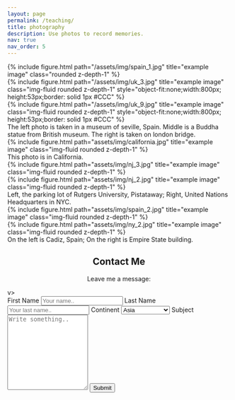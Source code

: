 ```yaml
---
layout: page
permalink: /teaching/
title: photography
description: Use photos to record memories.
nav: true
nav_order: 5
---
```

<div class="row">
    <div class="col-sm mt-3 mt-md-0">
        {% include figure.html path="/assets/img/spain_1.jpg" title="example image" class="rounded z-depth-1" %}
    </div>
    <div class="col-sm mt-3 mt-md-0">
        {% include figure.html path="/assets/img/uk_3.jpg" title="example image" class="img-fluid rounded z-depth-1" style="object-fit:none;width:800px; height:53px;border: solid 1px #CCC" %}
    </div>
    <div class="col-sm mt-3 mt-md-0">
        {% include figure.html path="/assets/img/uk_9.jpg" title="example image" class="img-fluid rounded z-depth-1" style="object-fit:none;width:800px; height:53px;border: solid 1px #CCC" %}
    </div>
</div>
<div class="caption">
    The left photo is taken in a museum of seville, Spain. Middle is a Buddha statue from British museum. The right is taken on london bridge.
</div>
<div class="row">
    <div class="col-sm mt-3 mt-md-0">
        {% include figure.html path="assets/img/california.jpg" title="example image" class="img-fluid rounded z-depth-1" %}
    </div>
</div>
<div class="caption">
    This photo is in California.
</div>



<div class="row justify-content-sm-center">
    <div class="col-sm-8 mt-3 mt-md-0">
        {% include figure.html path="assets/img/nj_3.jpg" title="example image" class="img-fluid rounded z-depth-1" %}
    </div>
    <div class="col-sm-4 mt-3 mt-md-0">
        {% include figure.html path="assets/img/nj_2.jpg" title="example image" class="img-fluid rounded z-depth-1" %}
    </div>
</div>
<div class="caption">
    Left, the parking lot of Rutgers University, Pistataway; Right, United Nations Headquarters in NYC.
</div>


<div class="row justify-content-sm-center">
    <div class="col-sm-8 mt-3 mt-md-0">
        {% include figure.html path="assets/img/spain_2.jpg" title="example image" class="img-fluid rounded z-depth-1" %}
    </div>
    <div class="col-sm-4 mt-3 mt-md-0">
        {% include figure.html path="assets/img/ny_2.jpg" title="example image" class="img-fluid rounded z-depth-1" %}
    </div>
</div>
<div class="caption">
    On the left is Cadiz, Spain; On the right is Empire State building.
</div>


<div class="container">
  <div style="text-align:center">
    <h2>Contact Me</h2>
    <p>Leave me a message:</p>
  </div>
  <div class="row">
   <!--  <div class="column">
      <img src="/assets/img/4.jpg" style="width:100%">
    </di -->v>
    <div class="column">
      <form action="mailto:janelmm@163.com">
        <label for="fname">First Name</label>
        <input type="text" id="fname" name="firstname" placeholder="Your name..">
        <label for="lname">Last Name</label>
        <input type="text" id="lname" name="lastname" placeholder="Your last name..">
        <label for="country">Continent</label>
        <select id="country" name="country">
        	<option value="asia">Asia</option>
          	<option value="africa">Africa</option>
          	<option value="autralia">Australia</option>
           	<option value="europe">Europe</option>
            <option value="middleeast">Middle East</option>
            <option value="northamerica">NorthAmerica</option>
            <option value="southamerica">South America</option>
		</select>
        <label for="subject">Subject</label>
        <textarea id="subject" name="subject" placeholder="Write something.." style="height:170px"></textarea>
        <input type="submit" value="Submit">
      </form>
    </div>
  </div>
</div>
